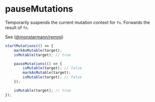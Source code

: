 # pauseMutations

Temporarily suspends the current mutation context for `fn`. Forwards the result of `fn`.

See ([@monstermann/remmi](https://michaelostermann.github.io/remmi/))

```ts
startMutations(() => {
    markAsMutable(target);
    isMutable(target); // true

    pauseMutations(() => {
        isMutable(target); // false
        markAsMutable(target);
        isMutable(target); // false
    });

    isMutable(target); // true
});
```
